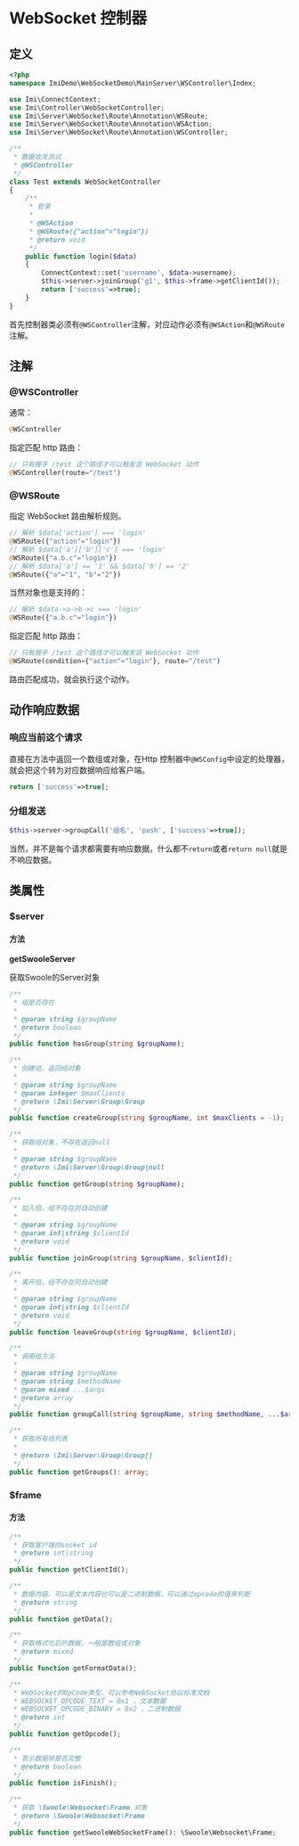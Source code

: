 # WebSocket 控制器

## 定义

```php
<?php
namespace ImiDemo\WebSocketDemo\MainServer\WSController\Index;

use Imi\ConnectContext;
use Imi\Controller\WebSocketController;
use Imi\Server\WebSocket\Route\Annotation\WSRoute;
use Imi\Server\WebSocket\Route\Annotation\WSAction;
use Imi\Server\WebSocket\Route\Annotation\WSController;

/**
 * 数据收发测试
 * @WSController
 */
class Test extends WebSocketController
{
	/**
	 * 登录
	 * 
	 * @WSAction
	 * @WSRoute({"action"="login"})
	 * @return void
	 */
	public function login($data)
	{
		ConnectContext::set('username', $data->username);
		$this->server->joinGroup('g1', $this->frame->getClientId());
		return ['success'=>true];
	}
}
```

首先控制器类必须有`@WSController`注解，对应动作必须有`@WSAction`和`@WSRoute`注解。

## 注解

### @WSController

通常：

```php
@WSController
```

指定匹配 http 路由：

```php
// 只有握手 /test 这个路径才可以触发该 WebSocket 动作
@WSController(route="/test")
```

### @WSRoute

指定 WebSocket 路由解析规则。

```php
// 解析 $data['action'] === 'login'
@WSRoute({"action"="login"})
// 解析 $data['a']['b']['c'] === 'login'
@WSRoute({"a.b.c"="login"})
// 解析 $data['a'] == '1' && $data['b'] == '2'
@WSRoute({"a"="1", "b"="2"})
```

当然对象也是支持的：

```php
// 解析 $data->a->b->c === 'login'
@WSRoute({"a.b.c"="login"})
```

指定匹配 http 路由：

```php
// 只有握手 /test 这个路径才可以触发该 WebSocket 动作
@WSRoute(condition={"action"="login"}, route="/test")
```

路由匹配成功，就会执行这个动作。

## 动作响应数据

### 响应当前这个请求

直接在方法中返回一个数组或对象，在Http 控制器中`@WSConfig`中设定的处理器，就会把这个转为对应数据响应给客户端。

```php
return ['success'=>true];
```

### 分组发送

```php
$this->server->groupCall('组名', 'push', ['success'=>true]);
```

当然，并不是每个请求都需要有响应数据，什么都不`return`或者`return null`就是不响应数据。

## 类属性

### $server

#### 方法

**getSwooleServer**

获取Swoole的Server对象


```php
/**
 * 组是否存在
 *
 * @param string $groupName
 * @return boolean
 */
public function hasGroup(string $groupName);
```

```php
/**
 * 创建组，返回组对象
 *
 * @param string $groupName
 * @param integer $maxClients
 * @return \Imi\Server\Group\Group
 */
public function createGroup(string $groupName, int $maxClients = -1);
```

```php
/**
 * 获取组对象，不存在返回null
 *
 * @param string $groupName
 * @return \Imi\Server\Group\Group|null
 */
public function getGroup(string $groupName);
```

```php
/**
 * 加入组，组不存在则自动创建
 *
 * @param string $groupName
 * @param int|string $clientId
 * @return void
 */
public function joinGroup(string $groupName, $clientId);
```

```php
/**
 * 离开组，组不存在则自动创建
 *
 * @param string $groupName
 * @param int|string $clientId
 * @return void
 */
public function leaveGroup(string $groupName, $clientId);
```

```php
/**
 * 调用组方法
 *
 * @param string $groupName
 * @param string $methodName
 * @param mixed ...$args
 * @return array
 */
public function groupCall(string $groupName, string $methodName, ...$args);
```

```php
/**
 * 获取所有组列表
 *
 * @return \Imi\Server\Group\Group[]
 */
public function getGroups(): array;
```
### $frame

#### 方法

```php
/**
 * 获取客户端的socket id
 * @return int|string
 */
public function getClientId();
```

```php
/**
 * 数据内容，可以是文本内容也可以是二进制数据，可以通过opcode的值来判断
 * @return string
 */
public function getData();
```

```php
/**
 * 获取格式化后的数据，一般是数组或对象
 * @return mixed
 */
public function getFormatData();
```

```php
/**
 * WebSocket的OpCode类型，可以参考WebSocket协议标准文档
 * WEBSOCKET_OPCODE_TEXT = 0x1 ，文本数据
 * WEBSOCKET_OPCODE_BINARY = 0x2 ，二进制数据
 * @return int
 */
public function getOpcode();
```

```php
/**
 * 表示数据帧是否完整
 * @return boolean
 */
public function isFinish();
```

```php
/**
 * 获取 \Swoole\Websocket\Frame 对象
 * @return \Swoole\Websocket\Frame
 */
public function getSwooleWebSocketFrame(): \Swoole\Websocket\Frame;
```